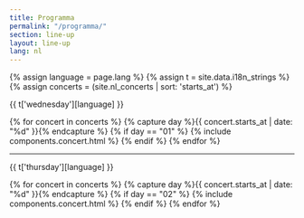 ```yaml
---
title: Programma
permalink: "/programma/"
section: line-up
layout: line-up
lang: nl
---
```


{% assign language = page.lang %}
{% assign t = site.data.i18n_strings %}
{% assign concerts = (site.nl_concerts | sort: 'starts_at')  %}

<p>
  {{ t['wednesday'][language] }}
</p>
{% for concert in concerts %}
  {% capture day %}{{ concert.starts_at | date: "%d" }}{% endcapture %}
  {% if day == "01" %}
  {% include components.concert.html %}
  {% endif %}
{% endfor %}
<hr>
<p>
  {{ t['thursday'][language] }}
</p>
{% for concert in concerts %}
  {% capture day %}{{ concert.starts_at | date: "%d" }}{% endcapture %}
  {% if day == "02" %}
  {% include components.concert.html %}
  {% endif %}
{% endfor %}
